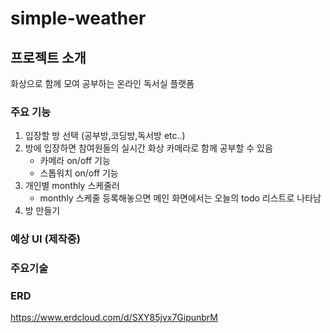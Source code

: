 # simple-weather

## 프로젝트 소개
화상으로 함께 모여 공부하는 온라인 독서실 플랫폼

### 주요 기능
1. 입장할 방 선택 (공부방,코딩방,독서방 etc..)
2. 방에 입장하면 참여원들의 실시간 화상 카메라로 함께 공부할 수 있음
   - 카메라 on/off 기능
   - 스톱워치 on/off 기능
3. 개인별 monthly 스케줄러
   - monthly 스케줄 등록해놓으면 메인 화면에서는 오늘의 todo 리스트로 나타남
4. 방 만들기

### 예상 UI (제작중)

### 주요기술
  
### ERD
https://www.erdcloud.com/d/SXY85jvx7GipunbrM
